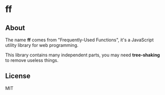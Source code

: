 # ff


## About

The name **ff** comes from "Frequently-Used Functions", it's a JavaScript utility library for web programming.

This library contains many independent parts, you may need **tree-shaking** to remove useless things.


## License

MIT